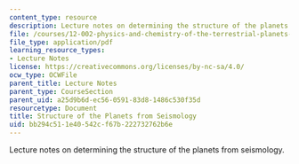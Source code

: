 ```yaml
---
content_type: resource
description: Lecture notes on determining the structure of the planets from seismology.
file: /courses/12-002-physics-and-chemistry-of-the-terrestrial-planets-fall-2008/bb294c511e40542cf67b222732762b6e_MIT12_002f08_Lec12.pdf
file_type: application/pdf
learning_resource_types:
- Lecture Notes
license: https://creativecommons.org/licenses/by-nc-sa/4.0/
ocw_type: OCWFile
parent_title: Lecture Notes
parent_type: CourseSection
parent_uid: a25d9b6d-ec56-0591-83d8-1486c530f35d
resourcetype: Document
title: Structure of the Planets from Seismology
uid: bb294c51-1e40-542c-f67b-222732762b6e
---
```

Lecture notes on determining the structure of the planets from seismology.